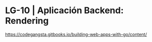 # LG-10 | Aplicación Backend: Rendering

https://codegangsta.gitbooks.io/building-web-apps-with-go/content/

